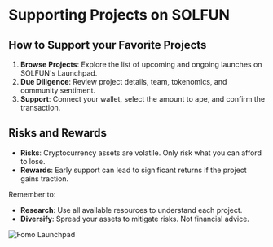 # Supporting Projects on SOLFUN

## How to Support your Favorite Projects

1. **Browse Projects**: Explore the list of upcoming and ongoing launches on SOLFUN's Launchpad.
2. **Due Diligence**: Review project details, team, tokenomics, and community sentiment.
3. **Support**: Connect your wallet, select the amount to ape, and confirm the transaction.

## Risks and Rewards

- **Risks**: Cryptocurrency assets are volatile. Only risk what you can afford to lose.
- **Rewards**: Early support can lead to significant returns if the project gains traction.

Remember to:
- **Research**: Use all available resources to understand each project.
- **Diversify**: Spread your assets to mitigate risks. Not financial advice.

![Fomo Launchpad](/assets/screenshots/solfun-launchpad.jpg)
